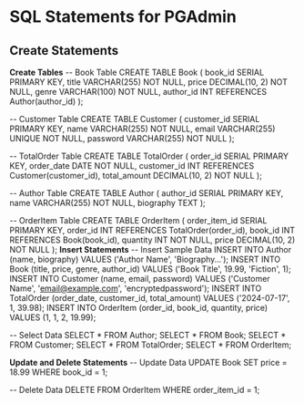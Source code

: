 # SQL Statements for PGAdmin

## Create Statements
**Create Tables**
-- Book Table
CREATE TABLE Book (
    book_id SERIAL PRIMARY KEY,
    title VARCHAR(255) NOT NULL,
    price DECIMAL(10, 2) NOT NULL,
    genre VARCHAR(100) NOT NULL,
    author_id INT REFERENCES Author(author_id)
);

-- Customer Table
CREATE TABLE Customer (
    customer_id SERIAL PRIMARY KEY,
    name VARCHAR(255) NOT NULL,
    email VARCHAR(255) UNIQUE NOT NULL,
    password VARCHAR(255) NOT NULL
);

-- TotalOrder Table
CREATE TABLE TotalOrder (
    order_id SERIAL PRIMARY KEY,
    order_date DATE NOT NULL,
    customer_id INT REFERENCES Customer(customer_id),
    total_amount DECIMAL(10, 2) NOT NULL
);

-- Author Table
CREATE TABLE Author (
    author_id SERIAL PRIMARY KEY,
    name VARCHAR(255) NOT NULL,
    biography TEXT
);

-- OrderItem Table
CREATE TABLE OrderItem (
    order_item_id SERIAL PRIMARY KEY,
    order_id INT REFERENCES TotalOrder(order_id),
    book_id INT REFERENCES Book(book_id),
    quantity INT NOT NULL,
    price DECIMAL(10, 2) NOT NULL
);
**Insert Statements**
-- Insert Sample Data
INSERT INTO Author (name, biography) VALUES ('Author Name', 'Biography...');
INSERT INTO Book (title, price, genre, author_id) VALUES ('Book Title', 19.99, 'Fiction', 1);
INSERT INTO Customer (name, email, password) VALUES ('Customer Name', 'email@example.com', 'encryptedpassword');
INSERT INTO TotalOrder (order_date, customer_id, total_amount) VALUES ('2024-07-17', 1, 39.98);
INSERT INTO OrderItem (order_id, book_id, quantity, price) VALUES (1, 1, 2, 19.99);

-- Select Data
SELECT * FROM Author;
SELECT * FROM Book;
SELECT * FROM Customer;
SELECT * FROM TotalOrder;
SELECT * FROM OrderItem;

**Update and Delete Statements**
-- Update Data
UPDATE Book SET price = 18.99 WHERE book_id = 1;

-- Delete Data
DELETE FROM OrderItem WHERE order_item_id = 1;